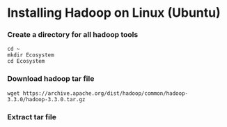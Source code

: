 # Installing Hadoop on Linux (Ubuntu)

### Create a directory for all hadoop tools
  ``` 
  cd ~
  mkdir Ecosystem
  cd Ecosystem
  ```
### Download hadoop tar file
  ```
  wget https://archive.apache.org/dist/hadoop/common/hadoop-3.3.0/hadoop-3.3.0.tar.gz
  ```
### Extract tar file
  ``` tar xzf hadoop-3.3.0.tar.gz
  ```
  
